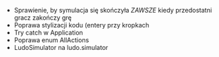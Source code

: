 - Sprawienie, by symulacja się skończyła *ZAWSZE* kiedy przedostatni gracz zakończy grę
- Poprawa stylizacji kodu (entery przy kropkach
- Try catch w Application
- Poprawa enum AllActions
- LudoSimulator na ludo.simulator
